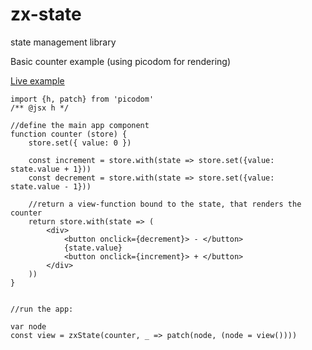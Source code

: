 # zx-state
state management library

Basic counter example (using picodom for rendering)

[Live example](https://codepen.io/zaceno/pen/VrdzYB?editors=0010)

```
import {h, patch} from 'picodom'
/** @jsx h */

//define the main app component
function counter (store) {
    store.set({ value: 0 })
    
    const increment = store.with(state => store.set({value: state.value + 1}))
    const decrement = store.with(state => store.set({value: state.value - 1}))
    
    //return a view-function bound to the state, that renders the counter
    return store.with(state => (
        <div>
            <button onclick={decrement}> - </button>
            {state.value}
            <button onclick={increment}> + </button>
        </div>
    ))    
}


//run the app:

var node
const view = zxState(counter, _ => patch(node, (node = view())))

```

